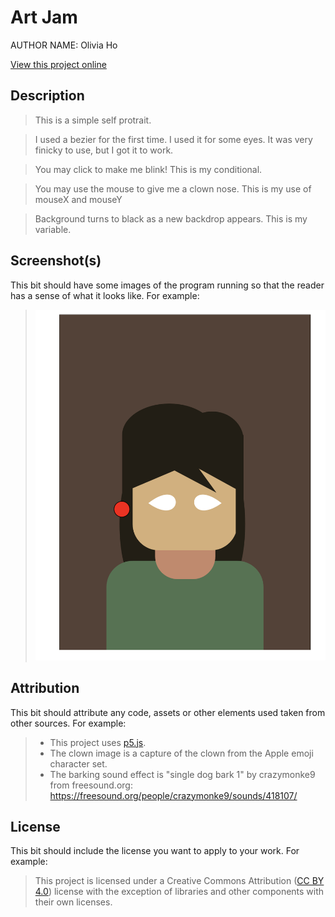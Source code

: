 # Art Jam

AUTHOR NAME: Olivia Ho

[View this project online](https://oliv-codes.github.io/CART-253/Art-Jam/)

## Description

> This is a simple self protrait.

> I used a bezier for the first time. I used it for some eyes. It was very finicky to use, but I got it to work.

> You may click to make me blink! This is my conditional.

> You may use the mouse to give me a clown nose. This is my use of mouseX and mouseY

> Background turns to black as a new backdrop appears. This is my variable.


## Screenshot(s)

This bit should have some images of the program running so that the reader has a sense of what it looks like. For example:

> ![Image of portrait](./assets/images/screenshot.png)

## Attribution

This bit should attribute any code, assets or other elements used taken from other sources. For example:

> - This project uses [p5.js](https://p5js.org).
> - The clown image is a capture of the clown from the Apple emoji character set.
> - The barking sound effect is "single dog bark 1" by crazymonke9 from freesound.org: https://freesound.org/people/crazymonke9/sounds/418107/

## License

This bit should include the license you want to apply to your work. For example:

> This project is licensed under a Creative Commons Attribution ([CC BY 4.0](https://creativecommons.org/licenses/by/4.0/deed.en)) license with the exception of libraries and other components with their own licenses.
